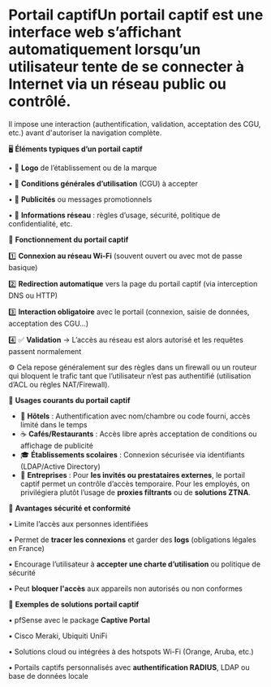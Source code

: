 # Portail captifUn **portail captif** est une interface web s’affichant automatiquement lorsqu’un utilisateur tente de se connecter à Internet via un réseau public ou contrôlé.

Il impose une interaction (authentification, validation, acceptation des CGU, etc.) avant d'autoriser la navigation complète.



🖥️ **Éléments typiques d’un portail captif**

• 📛 **Logo** de l’établissement ou de la marque

• 📃 **Conditions générales d’utilisation** (CGU) à accepter

• 📢 **Publicités** ou messages promotionnels

• 🧾 **Informations réseau** : règles d’usage, sécurité, politique de confidentialité, etc.

🔄 **Fonctionnement du portail captif**

1️⃣ **Connexion au réseau Wi-Fi** (souvent ouvert ou avec mot de passe basique)

2️⃣ **Redirection automatique** vers la page du portail captif (via interception DNS ou HTTP)

3️⃣ **Interaction obligatoire** avec le portail (connexion, saisie de données, acceptation des CGU…)

4️⃣ ✅ **Validation** → L’accès au réseau est alors autorisé et les requêtes passent normalement

⚙️ Cela repose généralement sur des règles dans un firewall ou un routeur qui bloquent le trafic tant que l’utilisateur n’est pas authentifié (utilisation d’ACL ou règles NAT/Firewall).



🏨 **Usages courants du portail captif**

- 🏨 **Hôtels** : Authentification avec nom/chambre ou code fourni, accès limité dans le temps
- ☕ **Cafés/Restaurants** : Accès libre après acceptation de conditions ou affichage de publicité
- 🎓 **Établissements scolaires** : Connexion sécurisée via identifiants (LDAP/Active Directory)
- 🏢 **Entreprises** : Pour **les invités ou prestataires externes**, le portail captif permet un contrôle d’accès temporaire. Pour les employés, on privilégiera plutôt l’usage de **proxies filtrants** ou de **solutions ZTNA**.



🔐 **Avantages sécurité et conformité**

• Limite l’accès aux personnes identifiées

• Permet de **tracer les connexions** et garder des **logs** (obligations légales en France)

• Encourage l’utilisateur à **accepter une charte d’utilisation** ou politique de sécurité

• Peut **bloquer l'accès** aux appareils non autorisés ou non conformes



🧰 **Exemples de solutions portail captif**

• pfSense avec le package **Captive Portal**

• Cisco Meraki, Ubiquiti UniFi

• Solutions cloud ou intégrées à des hotspots Wi-Fi (Orange, Aruba, etc.)

• Portails captifs personnalisés avec **authentification RADIUS**, LDAP ou base de données locale
